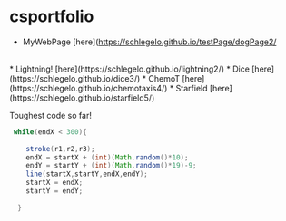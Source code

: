 # csportfolio

* MyWebPage [here](https://schlegelo.github.io/testPage/dogPage2/
<br>
* Lightning! [here](https://schlegelo.github.io/lightning2/)
* Dice [here](https://schlegelo.github.io/dice3/)
* ChemoT [here](https://schlegelo.github.io/chemotaxis4/)
* Starfield [here](https://schlegelo.github.io/starfield5/)




Toughest code so far!
```Java
 while(endX < 300){
    
    stroke(r1,r2,r3);
    endX = startX + (int)(Math.random()*10);
    endY = startY + (int)(Math.random()*19)-9;
    line(startX,startY,endX,endY);
    startX = endX;
    startY = endY;
    
  }
  ```
